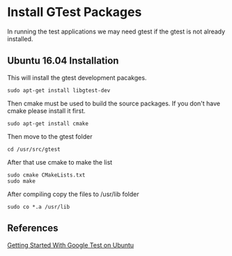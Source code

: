 # Install GTest Packages

In running the test applications we may need gtest if the gtest is not
already installed. 

## Ubuntu 16.04 Installation

This will install the gtest development pacakges.

	sudo apt-get install libgtest-dev

Then cmake must be used to build the source packages.
If you don't have cmake please install it first. 

	sudo apt-get install cmake
	

Then move to the gtest folder

	cd /usr/src/gtest

After that use cmake to make the list

	sudo cmake CMakeLists.txt
	sudo make
	
After compiling copy the files to /usr/lib folder
	
	sudo co *.a /usr/lib

## References

[Getting Started With Google Test on Ubuntu](https://www.eriksmistad.no/getting-started-with-google-test-on-ubuntu/)
